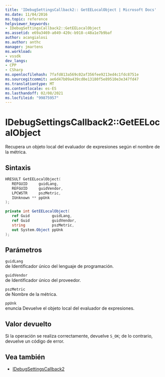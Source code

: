 ```yaml
---
title: 'IDebugSettingsCallback2:: GetEELocalObject | Microsoft Docs'
ms.date: 11/04/2016
ms.topic: reference
helpviewer_keywords:
- IDebugSettingsCallback2::GetEELocalObject
ms.assetid: e69a3469-a049-420c-b918-c48a1e7b9baf
author: acangialosi
ms.author: anthc
manager: jmartens
ms.workload:
- vssdk
dev_langs:
- CPP
- CSharp
ms.openlocfilehash: 7fafd813a569c02af356fee9213ed4c1fdc8751e
ms.sourcegitcommit: ae6d47b09a439cd0e13180f5e89510e3e347fd47
ms.translationtype: MT
ms.contentlocale: es-ES
ms.lasthandoff: 02/08/2021
ms.locfileid: "99875957"
---
```

# <a name="idebugsettingscallback2geteelocalobject"></a>IDebugSettingsCallback2::GetEELocalObject
Recupera un objeto local del evaluador de expresiones según el nombre de la métrica.

## <a name="syntax"></a>Sintaxis

```cpp
HRESULT GetEELocalObject(
   REFGUID     guidLang,
   REFGUID     guidVendor,
   LPCWSTR     pszMetric,
   IUnknown ** ppUnk
);
```

```csharp
private int GetEELocalObject(
   ref Guid          guidLang,
   ref Guid          guidVendor,
   string            pszMetric,
   out System.Object ppUnk
);
```

## <a name="parameters"></a>Parámetros
`guidLang`\
de Identificador único del lenguaje de programación.

`guidVendor`\
de Identificador único del proveedor.

`pszMetric`\
de Nombre de la métrica.

`ppUnk`\
enuncia Devuelve el objeto local del evaluador de expresiones.

## <a name="return-value"></a>Valor devuelto
 Si la operación se realiza correctamente, devuelve `S_OK`; de lo contrario, devuelve un código de error.

## <a name="see-also"></a>Vea también
- [IDebugSettingsCallback2](../../../extensibility/debugger/reference/idebugsettingscallback2.md)
